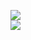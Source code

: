 [![](https://img.shields.io/badge/Made%20With-Github%20Spray-lightgrey.svg?style=for-the-badge&logo=github)](https://github.com/Annihil/github-spray#18554)  
[![](https://i.imgur.com/2DrTn0Z.gif)](https://github.com/Annihil/github-spray)